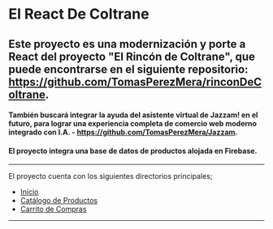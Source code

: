 # El React De Coltrane

## Este proyecto es una modernización y porte a React del proyecto **"El Rincón de Coltrane"**, que puede encontrarse en el siguiente repositorio: https://github.com/TomasPerezMera/rinconDeColtrane.

#### También buscará integrar la ayuda del asistente virtual de **Jazzam!** en el futuro, para lograr una experiencia completa de comercio web moderno integrado con I.A. - https://github.com/TomasPerezMera/Jazzam.

#### El proyecto integra una base de datos de productos alojada en Firebase.

---

El proyecto cuenta con los siguientes directorios principales;

- [Inicio](https://tomasperezmera.github.io/ElReactDeColtrane/)
- [Catálogo de Productos](https://tomasperezmera.github.io/ElReactDeColtrane/#/catalog)
- [Carrito de Compras](https://tomasperezmera.github.io/ElReactDeColtrane/#/cartDisplay)

---
